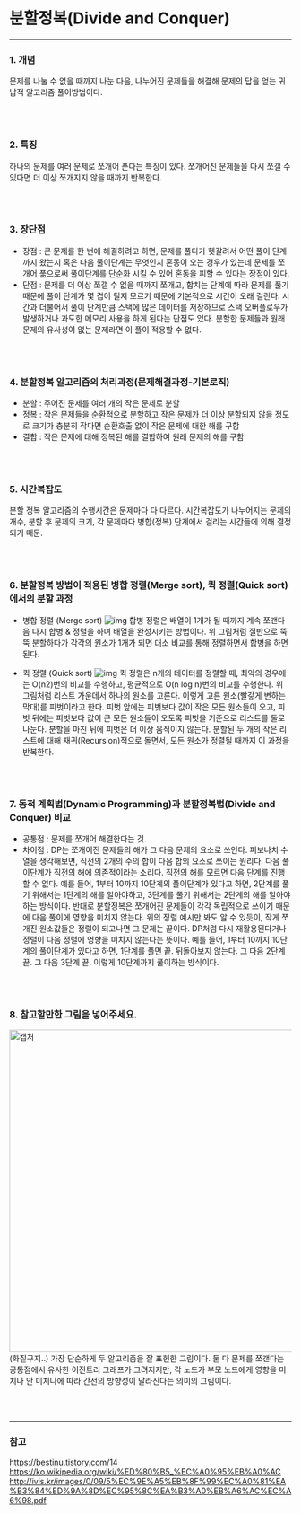 # 분할정복(Divide and Conquer)    
---   

### 1. 개념     
문제를 나눌 수 없을 때까지 나눈 다음, 나누어진 문제들을 해결해  문제의 답을 얻는 귀납적 알고리즘 풀이방법이다.
    
        
            
 <br></br>
     
         
           

### 2. 특징    
하나의 문제를 여러 문제로 쪼개어 푼다는 특징이 있다. 쪼개어진 문제들을 다시 쪼갤 수 있다면 더 이상 쪼개지지 않을 때까지 반복한다.


 <br></br>
          




### 3. 장단점     
- 장점 : 큰 문제를 한 번에 해결하려고 하면, 문제를 풀다가 헷갈려서 어떤 풀이 단계까지 왔는지 혹은 다음 풀이단계는 무엇인지 혼동이 오는 경우가 있는데 문제를 쪼개어 풂으로써 풀이단계를
단순화 시킬 수 있어 혼동을 피할 수 있다는 장점이 있다.
- 단점 : 문제를 더 이상 쪼갤 수 없을 때까지 쪼개고, 합치는 단계에 따라 문제를 풀기 때문에 풀이 단계가 몇 겹이 될지 모르기 때문에 기본적으로 시간이 오래 걸린다.
시간과 더불어서 풀이 단계만큼 스택에 많은 데이터를 저장하므로 스택 오버플로우가 발생하거나 과도한 메모리 사용을 하게 된다는 단점도 있다.
분할한 문제들과 원래 문제의 유사성이 없는 문제라면 이 풀이 적용할 수 없다.
     
 <br></br>     



### 4. 분할정복 알고리즘의 처리과정(문제해결과정-기본로직)     
- 분할 : 주어진 문제를 여러 개의 작은 문제로 분할
- 정복 : 작은 문제들을 순환적으로 분할하고 작은 문제가 더 이상 분할되지 않을 정도로 크기가 충분히 작다면 순환호출 없이 작은 문제에 대한 해를 구함
- 결합 : 작은 문제에 대해 정복된 해를 결합하여 원래 문제의 해를 구함



 <br></br>     
          




### 5. 시간복잡도     
분할 정복 알고리즘의 수행시간은 문제마다 다 다르다.
시간복잡도가 나누어지는 문제의 개수, 분할 후 문제의 크기, 각 문제마다 병합(정복) 단계에서 걸리는 시간들에 의해 결정되기 때문.




 <br></br>
      
         



### 6. 분할정복 방법이 적용된 병합 정렬(Merge sort), 퀵 정렬(Quick sort)에서의 분할 과정      
- 병합 정렬 (Merge sort)
![img](https://blog.kakaocdn.net/dn/bL9LCR/btq54nCwwSR/a41SK3K2vFwi0ZknuDknv1/img.gif)
합병 정렬은 배열이 1개가 될 때까지 계속 쪼갠다음 다시 합병 & 정렬을 하며 배열을 완성시키는 방법이다.
위 그림처럼 절반으로 뚝 뚝 분할하다가 각각의 원소가 1개가 되면 대소 비교를 통해 정렬하면서 합병을 하면 된다. 


- 퀵 정렬 (Quick sort)
![img](https://t1.daumcdn.net/cfile/tistory/996DAB335ACC1BDF16)
퀵 정렬은 n개의 데이터를 정렬할 때, 최악의 경우에는 O(n2)번의 비교를 수행하고, 평균적으로 O(n log n)번의 비교를 수행한다.
위 그림처럼 리스트 가운데서 하나의 원소를 고른다. 이렇게 고른 원소(빨갛게 변하는 막대)를 피벗이라고 한다.
피벗 앞에는 피벗보다 값이 작은 모든 원소들이 오고, 
피벗 뒤에는 피벗보다 값이 큰 모든 원소들이 오도록 피벗을 기준으로 리스트를 둘로 나눈다. 분할을 마친 뒤에 피벗은 더 이상 움직이지 않는다.
분할된 두 개의 작은 리스트에 대해 재귀(Recursion)적으로 돌면서, 모든 원소가 정렬될 때까지 이 과정을 반복한다.


 <br></br>
     
     
### 7. 동적 계획법(Dynamic Programming)과 분할정복법(Divide and Conquer) 비교
- 공통점 : 문제를 쪼개어 해결한다는 것.
- 차이점 : DP는 쪼개어진 문제들의 해가 그 다음 문제의 요소로 쓰인다. 피보나치 수열을 생각해보면, 직전의 2개의 수의 합이 다음 합의 요소로 쓰이는 원리다. 다음 풀이단계가 직전의 해에 의존적이라는 소리다.
직전의 해를 모르면 다음 단계를 진행할 수 없다. 
예를 들어, 1부터 10까지 10단계의 풀이단계가 있다고 하면, 2단계를 풀기 위해서는 1단계의 해를 알아야하고, 3단계를 풀기 위해서는 2단계의 해를 알아야 하는 방식이다.
반대로 분할정복은 쪼개어진 문제들이 각각 독립적으로 쓰이기 때문에 다음 풀이에 영향을 미치지 않는다. 위의 정렬 예시만 봐도 알 수 있듯이, 작게 쪼개진 원소값들은 정렬이 되고나면 그 문제는 끝이다.
DP처럼 다시 재활용된다거나 정렬이 다음 정렬에 영향을 미치지 않는다는 뜻이다.
예를 들어, 1부터 10까지 10단계의 풀이단계가 있다고 하면, 1단계를 풀면 끝. 뒤돌아보지 않는다. 그 다음 2단계 끝. 그 다음 3단계 끝. 이렇게 10단계까지 풀이하는 방식이다.

 <br></br>

### 8. 참고할만한 그림을 넣어주세요.

<img width="575" alt="캡처" src="https://user-images.githubusercontent.com/75516061/140600493-c4c4b790-0f5a-4a6f-8d51-42627f27d258.PNG">
(화질구지..)
가장 단순하게 두 알고리즘을 잘 표현한 그림이다. 둘 다 문제를 쪼갠다는 공통점에서 유사한 이진트리 그래프가 그려지지만,
각 노드가 부모 노드에게 영향을 미치나 안 미치나에 따라 간선의 방향성이 달라진다는 의미의 그림이다.


 <br></br>



---  
### 참고     
https://bestinu.tistory.com/14 
https://ko.wikipedia.org/wiki/%ED%80%B5_%EC%A0%95%EB%A0%AC
http://ivis.kr/images/0/09/5%EC%9E%A5%EB%8F%99%EC%A0%81%EA%B3%84%ED%9A%8D%EC%95%8C%EA%B3%A0%EB%A6%AC%EC%A6%98.pdf

